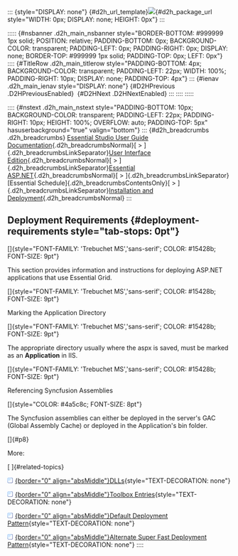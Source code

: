 ::: {style="DISPLAY: none"}
[](ms-xhelp:///?Id=d2h_url_template){#d2h_url_template}![](!package_url!){#d2h_package_url style="WIDTH: 0px; DISPLAY: none; HEIGHT: 0px"}
:::

::::: {#nsbanner .d2h_main_nsbanner style="BORDER-BOTTOM: #999999 1px solid; POSITION: relative; PADDING-BOTTOM: 0px; BACKGROUND-COLOR: transparent; PADDING-LEFT: 0px; PADDING-RIGHT: 0px; DISPLAY: none; BORDER-TOP: #999999 1px solid; PADDING-TOP: 0px; LEFT: 0px"}
:::: {#TitleRow .d2h_main_titlerow style="PADDING-BOTTOM: 4px; BACKGROUND-COLOR: transparent; PADDING-LEFT: 22px; WIDTH: 100%; PADDING-RIGHT: 10px; DISPLAY: none; PADDING-TOP: 4px"}
::: {#ienav .d2h_main_ienav style="DISPLAY: none"}
[](ms-xhelp:///?Id=5868d048-a07c-4644-a0ed-b0924e0186f4){#D2HPrevious .D2HPreviousEnabled}  [](ms-xhelp:///?Id=31a63a41-a843-4b0f-9bef-d09c613ebe3a){#D2HNext .D2HNextEnabled}
:::
::::
:::::

:::: {#nstext .d2h_main_nstext style="PADDING-BOTTOM: 10px; BACKGROUND-COLOR: transparent; PADDING-LEFT: 22px; PADDING-RIGHT: 10px; HEIGHT: 100%; OVERFLOW: auto; PADDING-TOP: 5px" hasuserbackground="true" valign="bottom"}
::: {#d2h_breadcrumbs .d2h_breadcrumbs}
[Essential Studio User Guide Documentation](ms-xhelp:///?Id=12457748-09e3-4d74-a240-8e049cedf030){.d2h_breadcrumbsNormal}[ \> ]{.d2h_breadcrumbsLinkSeparator}[User Interface Edition](ms-xhelp:///?Id=c29296b7-531c-413b-a0ec-488ca1f7f669){.d2h_breadcrumbsNormal}[ \> ]{.d2h_breadcrumbsLinkSeparator}[Essential ASP.NET](ms-xhelp:///?Id=25c35330-c127-4dad-9a92-ed79dc7261a6){.d2h_breadcrumbsNormal}[ \> ]{.d2h_breadcrumbsLinkSeparator}[Essential Schedule]{.d2h_breadcrumbsContentsOnly}[ \> ]{.d2h_breadcrumbsLinkSeparator}[Installation and Deployment](ms-xhelp:///?Id=2c744c01-8051-42d3-a016-a4101609f8c5){.d2h_breadcrumbsNormal}
:::

## Deployment Requirements {#deployment-requirements style="tab-stops: 0pt"}

[]{style="FONT-FAMILY: 'Trebuchet MS','sans-serif'; COLOR: #15428b; FONT-SIZE: 9pt"} 

This section provides information and instructions for deploying ASP.NET applications that use Essential Grid.

[]{style="FONT-FAMILY: 'Trebuchet MS','sans-serif'; COLOR: #15428b; FONT-SIZE: 9pt"} 

Marking the Application Directory

[]{style="FONT-FAMILY: 'Trebuchet MS','sans-serif'; COLOR: #15428b; FONT-SIZE: 9pt"} 

The appropriate directory usually where the aspx is saved, must be marked as an **Application** in IIS.

[]{style="FONT-FAMILY: 'Trebuchet MS','sans-serif'; COLOR: #15428b; FONT-SIZE: 9pt"} 

Referencing Syncfusion Assemblies

[]{style="COLOR: #4a5c8c; FONT-SIZE: 8pt"} 

The Syncfusion assemblies can either be deployed in the server\'s GAC (Global Assembly Cache) or deployed in the Application\'s bin folder.

[]{#p8} 

More:

[ ]{#related-topics}

[![](button.gif){border="0" align="absMiddle"}DLLs](ms-xhelp:///?Id=31a63a41-a843-4b0f-9bef-d09c613ebe3a){style="TEXT-DECORATION: none"}

[![](button.gif){border="0" align="absMiddle"}Toolbox Entries](ms-xhelp:///?Id=3c9a8b3b-17ec-4acf-a6b4-928ff39305e5){style="TEXT-DECORATION: none"}

[![](button.gif){border="0" align="absMiddle"}Default Deployment Pattern](ms-xhelp:///?Id=bfd1a7d7-ad71-48f2-81f3-be489206548a){style="TEXT-DECORATION: none"}

[![](button.gif){border="0" align="absMiddle"}Alternate Super Fast Deployment Pattern](ms-xhelp:///?Id=897b7e42-48f0-420b-9b94-0ce283d1a266){style="TEXT-DECORATION: none"}
::::
